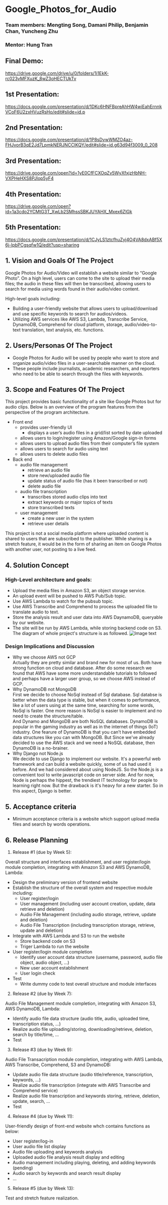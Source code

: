 # Google_Photos_for_Audio

### Team members: Mengting Song, Damani Philip, Benjamin Chan,  Yuncheng Zhu
### Mentor: Hung Tran

## Final Demo:
https://drive.google.com/drive/u/0/folders/1i1EkK-rc023vMFXuzK_8wZ3oHECTUkTv

## 1st Presentation:
https://docs.google.com/presentation/d/1DKc6HNFBpreAhHW4wiEahErnnkVCoF6U2zxHVuzRsHo/edit#slide=id.p

## 2nd Presentation:
https://docs.google.com/presentation/d/1P8sDvwWMZO4az-FHJvorB3qE2Jd7LpmkNERJNCClKQY/edit#slide=id.g63d94f3009_0_208

## 3rd Presentation:
https://drive.google.com/open?id=1yE0CfFCXOqZv5WyXfxjzHbNH-VXPHeHXS8PJlop5yF4

## 4th Presentation:
https://drive.google.com/open?id=1a3cdo2YCMtG3T_XwLb2SMhssSBKJUYAHX_Mxex6ZlGk

## 5th Presentation:
https://docs.google.com/presentation/d/1CJyLS1ztcfhuZyj4O4VA8dxABf5X6j-lpbPCgsqfw1Q/edit?usp=sharing  


## 1. Vision and Goals Of The Project
Google Photos for Audio/Video will establish a website similar to “Google Photo”. On a high level, users can come to the site to upload their media files; the audio in these files will then be transcribed, allowing users to search for media using words found in their audio/video content.

High-level goals including:
* Building a user-friendly website that allows users to upload/download and use specific keywords to search for audios/videos.
* Utilizing AWS services like AWS S3, Lambda, Transcribe Service, DynamoDB, Comprehend for cloud platform, storage, audio/video-to-text translation, text analysis, etc. functions.

## 2. Users/Personas Of The Project
* Google Photos for Audio will be used by people who want to store and organize audio/video files in a user-searchable manner on the cloud. 
* These people include journalists, academic researchers, and reporters who need to be able to search through the files with keywords.

## 3. Scope and Features Of The Project
This project provides basic functionality of a site like Google Photos but for audio clips. Below is an overview of the program features from the perspective of the program architecture.

- Front end
  - provides user-friendly UI
    - displays a user’s audio files in a grid/list sorted by date uploaded
  - allows users to login/register using Amazon/Google sign-in forms
  - allows users to upload audio files from their computer’s file system
  - allows users to search for audio using text
  - allows users to delete audio files
- Back end
  - audio file management
    - retrieve an audio file
    - store new/uploaded audio file
    - update status of audio file (has it been transcribed or not)
    - delete audio file
  - audio file transcription
    - transcribes stored audio clips into text
    - extract keywords or major topics of texts
    - store transcribed texts
  - user management
    - create a new user in the system
    - retrieve user details
    
This project is not a social media platform where uploaded content is shared to users that are subscribed to the publisher. While sharing is a stretch feature, it would be in the form of sharing an item on Google Photos with another user, not posting to a live feed. 

## 4. Solution Concept
### High-Level architecture and goals:
* Upload the media files in Amazon S3, an object storage service.
* An upload event will be pushed to AWS Pub/Sub topic.
* Use AWS Lambda to watch for the pubsub topic.
* Use AWS Transcribe and Comprehend to process the uploaded file to translate audio to text.
* Store the analysis result and user data into AWS DaynamoDB, queryable by our website.
* The site will be run by AWS Lambda, while storing backend code on S3.
The diagram of whole project's structure is as followed.
![Image text](https://github.com/BU-NU-CLOUD-F19/Google_Photos_for_Audio/blob/master/final_architecture.png)
### Design Implications and Discussion
* Why we choose AWS not GCP  
Actually they are pretty similar and brand new for most of us. Both have strong function on cloud and database. After do some research we found that AWS have some more understandable tutorials to followed and perhaps have a larger user group, so we choose AWS instead of GCP.
* Why DynamoDB not MongoDB  
First we decide to choose NoSql instead of Sql database. Sql databse is better when the data type is stable, but when it comes to performance, like a lot of users using at the same time, searching for some words, NoSql is faster. One more reason is NoSql is easier to implement and no need to create the structure/table.   
And Dynamo and MongoDB are both NoSQL databases. DynamoDB is popular in the gaming industry as well as in the internet of things (IoT) industry. One fearure of DynamoDB is that you can’t have embedded data structures like you can with MongoDB. But Since we've already decided to use the AWS stack and we need a NoSQL database, then DynamoDB is a no-brainer.
* Why Django not Node.js  
We decide to use Django to implement our website. It's a powerful web framework and can build a website quickly, some of us had used it before. And we had considered about using NodeJS. So the Node.js is a convenient tool to write javascript code on server side. And for now, Node is perhaps the hippest, the trendiest IT technology for people to learning right now. But the drawback is it's heavy for a new starter. So in this aspect, Django is better.
## 5. Acceptance criteria
* Minimum acceptance criteria is a website which support upload media files and search by words operations.

## 6. Release Planning
1. Release #1 (due by Week 5): 

Overall structure and interfaces establishment, and user register/login module completion, integrating with Amazon S3 and AWS DynamoDB, Lambda: 
* Design the preliminary version of frontend website
* Establish the structure of the overall system and respective module including:
  * User register/login
  * User management (including user account creation, update, data retrieve and deletion)
  * Audio File Management (including audio storage, retrieve, update and deletion)
  * Audio File Transcription (including transcription storage, retrieve, update and deletion)
* Integrate with AWS Lambda and S3 to run the website
  * Store backend code on S3
  * Triger Lambda to run the website
* User register/login module completion
  * Identify user account data structure (username, password, audio file object, audio object, ...)
  * New user account establishment
  * User login check
* Test
  * Write dummy code to test overall structure and module interfaces

2. Release #2 (due by Week 7): 

Audio File Management module completion, integrating with Amazon S3, AWS DynamoDB, Lambda:
* Identify audio file data structure (audio title, audio, uploaded time, transcription status, ...)
* Realize audio file uploading/storing, downloading/retrieve, deletion, search by title/time, ...
* Test

3. Release #3 (due by Week 9): 

Audio File Transacription module completion, integrating with AWS Lambda, AWS Transcribe, Comprehend, S3 and DynamoDB:
* Update audio file data structure (audio title/reference, transcription, keywords, ...) 
* Realize audio file transcription (integrate with AWS Transcribe and Comprehend service)
* Realize audio file transcription and keywords storing, retrieve, deletion, update, search, ...
* Test

4. Release #4 (due by Week 11): 

User-friendly design of front-end website whch contains functions as below:
* User register/log-in
* User audio file list display
* Audio file uploading and keywords analysis
* Uploaded audio file analysis result display and editing
* Audio management including playing, deleting, and adding keywords (pending)
* Audio search by keywords and search result display
* ...

5. Release #5 (due by Week 13): 

Test and stretch feature realization.
